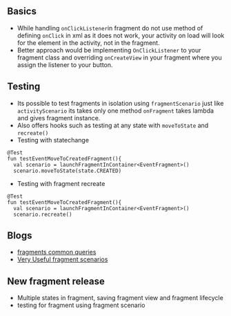 ## Basics

* While handling `onClickListener`in fragment do not use method of defining `onClick` in xml as it does not work, 
  your activity on load will look for the element in the activity, not in the fragment. 
* Better approach would be implementing `OnClickListener` to your fragment class and overriding `onCreateView` 
  in your fragment where you assign the listener to your button.

## Testing 

* Its possible to test fragments in isolation using `fragmentScenario` just like `activityScenario` its takes only one method 
  `onFragment` takes lambda and gives fragment instance.
* Also offers hooks such as testing at any state with `moveToState` and `recreate()`
* Testing with statechange 

```
@Test
fun testEventMoveToCreatedFragment(){
  val scenario = launchFragmentInContainer<EventFragment>()
  scenario.moveToState(state.CREATED)
```

* Testing with fragment recreate 

```
@Test
fun testEventMoveToCreatedFragment(){
  val scenario = launchFragmentInContainer<EventFragment>()
  scenario.recreate()
```
  
## Blogs

* [fragments common queries](https://medium.com/better-programming/android-fragments-common-queries-mistakes-1c42e9f6b44f)
* [Very Useful fragment scenarios](https://androidlearnersite.wordpress.com/2017/02/27/fragment-lifecycle-during-fragment-transaction/)

## New fragment release 

* Multiple states in fragment, saving fragment view and fragment lifecycle
* testing for fragment using fragment scenario
